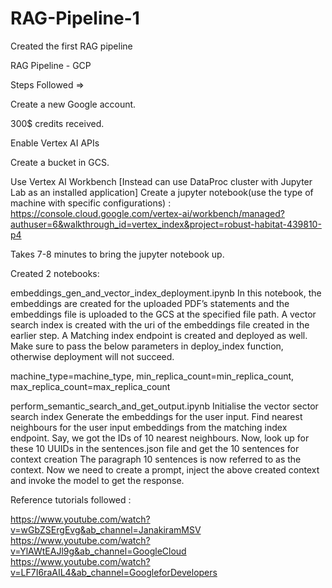 # RAG-Pipeline-1
Created the first RAG pipeline


RAG Pipeline - GCP

Steps Followed => 

Create a new Google account.

300$ credits received.

Enable Vertex AI APIs

Create a bucket in GCS.

Use Vertex AI Workbench [Instead can use DataProc cluster with Jupyter Lab as an installed application]
Create a jupyter notebook(use the type of machine with specific configurations) :  https://console.cloud.google.com/vertex-ai/workbench/managed?authuser=6&walkthrough_id=vertex_index&project=robust-habitat-439810-p4

Takes 7-8 minutes to bring the jupyter notebook up.

Created 2 notebooks:

embeddings_gen_and_vector_index_deployment.ipynb
In this notebook, the embeddings are created for the uploaded PDF’s statements and the embeddings file is uploaded to the GCS at the specified file path.
A vector search index is created with the uri of the embeddings file created in the earlier step.
A Matching index endpoint is created and deployed as well. 
Make sure to pass the below parameters in deploy_index function, otherwise deployment will not succeed.

 machine_type=machine_type,
                        min_replica_count=min_replica_count,
 max_replica_count=max_replica_count


perform_semantic_search_and_get_output.ipynb
Initialise the vector sector search index
Generate the embeddings for the user input.
Find nearest neighbours for the user input embeddings from the matching index endpoint.
Say, we got the IDs of 10 nearest neighbours.
Now, look up for these 10 UUIDs in the sentences.json file and get the 10 sentences for context creation
The paragraph 10 sentences is now referred to as the context.
Now we need to create a prompt, inject the above created context and invoke the model to get the response.


Reference tutorials followed : 

https://www.youtube.com/watch?v=wGbZSErgEvg&ab_channel=JanakiramMSV
https://www.youtube.com/watch?v=YlAWtEAJl9g&ab_channel=GoogleCloud
https://www.youtube.com/watch?v=LF7I6raAIL4&ab_channel=GoogleforDevelopers

